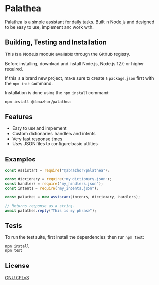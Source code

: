 # Palathea
Palathea is a simple assistant for daily tasks. Built in Node.js and designed to be easy to use, implement and work with.

## Building, Testing and Installation

This is a Node.js module available through the GitHub registry.

Before installing, download and install Node.js, Node.js 12.0 or higher required. 

If this is a brand new project, make sure to create a `package.json` first with the `npm init` command.

Installation is done using the `npm install` command:

```bash
npm install @abnazhor/palathea
```

## Features

- Easy to use and implement
- Custom dictionaries, handlers and intents
- Very fast response times
- Uses JSON files to configure basic utilities

## Examples

```javascript
const Assistant = require("@abnazhor/palathea");

const dictionary = require("my_dictionary.json");
const handlers = require("my_handlers.json");
const intents = require("my_intents.json");

const palathea = new Assistant(intents, dictionary, handlers);

// Returns response as a string.
await palathea.reply("This is my phrase");
```

## Tests

To run the test suite, first install the dependencies, then run `npm test`:

```bash
npm install
npm test
```

## License

[GNU GPLv3](https://github.com/abnazhor/Palathea/blob/main/LICENSE)
